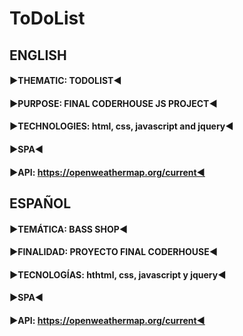 # ToDoList

## ENGLISH󠁮󠁧󠁿
#### ▶️THEMATIC: TODOLIST◀️
#### ▶️PURPOSE: FINAL CODERHOUSE JS PROJECT◀️
#### ▶️TECHNOLOGIES: html, css, javascript and jquery◀️
#### ▶️SPA◀️
#### ▶️API: https://openweathermap.org/current◀️

## ESPAÑOL
#### ▶️TEMÁTICA: BASS SHOP◀️
#### ▶️FINALIDAD: PROYECTO FINAL CODERHOUSE◀️
#### ▶️TECNOLOGÍAS: hthtml, css, javascript y jquery◀️
#### ▶️SPA◀️
#### ▶️API: https://openweathermap.org/current◀️

